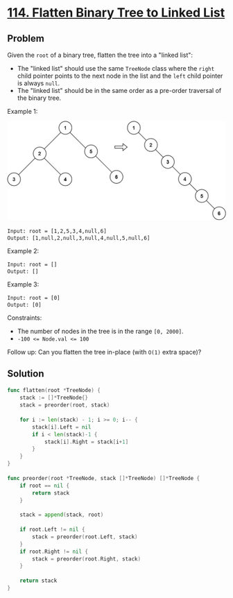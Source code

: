# [114. Flatten Binary Tree to Linked List](https://leetcode.com/problems/flatten-binary-tree-to-linked-list/)

## Problem

Given the `root` of a binary tree, flatten the tree into a "linked list":

- The "linked list" should use the same `TreeNode` class where the `right` child pointer points to the next node in the list and the `left` child pointer is always `null`.
- The "linked list" should be in the same order as a pre-order traversal of the binary tree.


Example 1:

![alt text](image.png)

```
Input: root = [1,2,5,3,4,null,6]
Output: [1,null,2,null,3,null,4,null,5,null,6]
```

Example 2:

```
Input: root = []
Output: []
```

Example 3:

```
Input: root = [0]
Output: [0]
``` 

Constraints:

- The number of nodes in the tree is in the range `[0, 2000]`.
- `-100 <= Node.val <= 100`
 

Follow up: Can you flatten the tree in-place (with `O(1)` extra space)?


## Solution

```go
func flatten(root *TreeNode) {
	stack := []*TreeNode{}
	stack = preorder(root, stack)

	for i := len(stack) - 1; i >= 0; i-- {
		stack[i].Left = nil
		if i < len(stack)-1 {
			stack[i].Right = stack[i+1]
		}
	}
}

func preorder(root *TreeNode, stack []*TreeNode) []*TreeNode {
	if root == nil {
		return stack
	}

	stack = append(stack, root)

	if root.Left != nil {
		stack = preorder(root.Left, stack)
	}
	if root.Right != nil {
		stack = preorder(root.Right, stack)
	}

	return stack
}
```